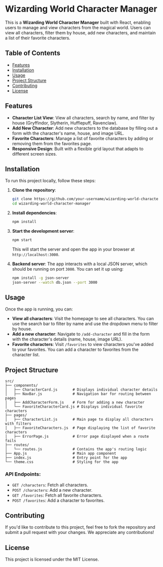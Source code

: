 # Wizarding World Character Manager

This is a **Wizarding World Character Manager** built with React, enabling users to manage and view characters from the magical world. Users can view all characters, filter them by house, add new characters, and maintain a list of their favorite characters.

## Table of Contents
- [Features](#features)
- [Installation](#installation)
- [Usage](#usage)
- [Project Structure](#project-structure)
- [Contributing](#contributing)
- [License](#license)

## Features

- **Character List View**: View all characters, search by name, and filter by house (Gryffindor, Slytherin, Hufflepuff, Ravenclaw).
- **Add New Character**: Add new characters to the database by filling out a form with the character's name, house, and image URL.
- **Favorite Characters**: Manage a list of favorite characters by adding or removing them from the favorites page.
- **Responsive Design**: Built with a flexible grid layout that adapts to different screen sizes.

## Installation

To run this project locally, follow these steps:

1. **Clone the repository**:
   ```bash
   git clone https://github.com/your-username/wizarding-world-character-manager.git
   cd wizarding-world-character-manager
   ```

2. **Install dependencies**:
   ```bash
   npm install
   ```

3. **Start the development server**:
   ```bash
   npm start
   ```
   This will start the server and open the app in your browser at `http://localhost:3000`.

4. **Backend server**: 
   The app interacts with a local JSON server, which should be running on port `3000`. You can set it up using:
   ```bash
   npm install -g json-server
   json-server --watch db.json --port 3000
   ```

## Usage

Once the app is running, you can:

- **View all characters**: Visit the homepage to see all characters. You can use the search bar to filter by name and use the dropdown menu to filter by house.
- **Add a new character**: Navigate to `/add-character` and fill in the form with the character's details (name, house, image URL).
- **Favorite characters**: Visit `/favorites` to view characters you've added to your favorites. You can add a character to favorites from the character list.

## Project Structure

```
src/
├── components/
│   ├── CharacterCard.js       # Displays individual character details
│   ├── NavBar.js              # Navigation bar for routing between pages
│   ├── AddCharacterForm.js    # Form for adding a new character
│   └── FavoriteCharacterCard.js # Displays individual favorite characters
├── pages/
│   ├── CharacterList.js       # Main page to display all characters with filters
│   ├── FavoriteCharacters.js  # Page displaying the list of favorite characters
│   ├── ErrorPage.js           # Error page displayed when a route fails
├── routes/
│   └── routes.js              # Contains the app's routing logic
├── App.js                     # Main app component
├── index.js                   # Entry point for the app
└── theme.css                  # Styling for the app
```

### API Endpoints:

- `GET /characters`: Fetch all characters.
- `POST /characters`: Add a new character.
- `GET /favorites`: Fetch all favorite characters.
- `POST /favorites`: Add a character to favorites.

## Contributing

If you'd like to contribute to this project, feel free to fork the repository and submit a pull request with your changes. We appreciate any contributions!

## License

This project is licensed under the MIT License.
